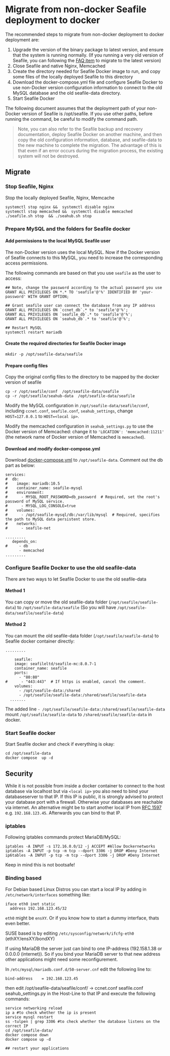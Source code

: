 # Migrate from non-docker Seafile deployment to docker

The recommended steps to migrate from non-docker deployment to docker deployment are:

1. Upgrade the version of the binary package to latest version, and ensure that the system is running normally. (If you running a very old version of Seafile, you can following the [FAQ item](https://cloud.seatable.io/dtable/external-links/7b976c85f504491cbe8e/?tid=0000&vid=0000&row-id=VYQI9DJfRmCv5NggcX4f0Q) to migrate to the latest version)
2. Close Seafile and native Nginx, Memcached
3. Create the directory needed for Seafile Docker image to run, and copy some files of the locally deployed Seafile to this directory
4. Download the docker-compose.yml file and configure Seafile Docker to use non-Docker version configuration information to connect to the old MySQL database and the old seafile-data directory.
5. Start Seafile Docker

The following document assumes that the deployment path of your non-Docker version of Seafile is /opt/seafile. If you use other paths, before running the command, be careful to modify the command path.

> Note, you can also refer to the Seafile backup and recovery documentation, deploy Seafile Docker on another machine, and then copy the old configuration information, database, and seafile-data to the new machine to complete the migration. The advantage of this is that even if an error occurs during the migration process, the existing system will not be destroyed.

## Migrate

### Stop Seafile, Nginx

Stop the locally deployed Seafile, Nginx, Memcache

```
systemctl stop nginx &&  systemctl disable nginx
systemctl stop memcached &&  systemctl disable memcached
./seafile.sh stop  && ./seahub.sh stop
```

### Prepare MySQL and the folders for Seafile docker

#### Add permissions to the local MySQL Seafile user

The non-Docker version uses the local MySQL. Now if the Docker version of Seafile connects to this MySQL, you need to increase the corresponding access permissions.

The following commands are based on that you use `seafile` as the user to access:

```
## Note, change the password according to the actual password you use
GRANT ALL PRIVILEGES ON *.* TO 'seafile'@'%' IDENTIFIED BY 'your-password' WITH GRANT OPTION;

## Grant seafile user can connect the database from any IP address
GRANT ALL PRIVILEGES ON `ccnet_db`.* to 'seafile'@'%';
GRANT ALL PRIVILEGES ON `seafile_db`.* to 'seafile'@'%';
GRANT ALL PRIVILEGES ON `seahub_db`.* to 'seafile'@'%';

## Restart MySQL
systemctl restart mariadb
```

#### Create the required directories for Seafile Docker image

```
mkdir -p /opt/seafile-data/seafile
```

#### Prepare config files

Copy the original config files to the directory to be mapped by the docker version of seafile

```
cp -r /opt/seafile/conf  /opt/seafile-data/seafile
cp -r /opt/seafile/seahub-data  /opt/seafile-data/seafile
```

Modify the MySQL configuration in `/opt/seafile-data/seafile/conf`, including `ccnet.conf`, `seafile.conf`, `seahub_settings`, change `HOST=127.0.0.1` to `HOST=<local ip>`.

Modify the memcached configuration in `seahub_settings.py` to use the Docker version of Memcached: change it to `'LOCATION': 'memcached:11211'` (the network name of Docker version of Memcached is `memcached`).

#### Download and modify docker-compose.yml

Download [docker-compose.yml](https://manual.seafile.com/docker/pro-edition/10.0/docker-compose.yml) to `/opt/seafile-data`. Comment out the db part as below:

```
services:
#  db:
#    image: mariadb:10.5
#    container_name: seafile-mysql
#    environment:
#      - MYSQL_ROOT_PASSWORD=db_password  # Required, set the root's password of MySQL service.
#      - MYSQL_LOG_CONSOLE=true
#    volumes:
#      - /opt/seafile-mysql/db:/var/lib/mysql  # Required, specifies the path to MySQL data persistent store.
#    networks:
#      - seafile-net

.........
   depends_on:
#     - db             
      - memcached
.........
```

### Configure Seafile Docker to use the old seafile-data

There are two ways to let Seafile Docker to use the old seafile-data

#### Method 1

You can copy or move the old seafile-data folder (`/opt/seafile/seafile-data`) to `/opt/seafile-data/seafile` (So you will have `/opt/seafile-data/seafile/seafile-data`)

#### Method 2

You can mount the old seafile-data folder (`/opt/seafile/seafile-data`) to Seafile docker container directly:

```
.........

    seafile:
    image: seafileltd/seafile-mc:8.0.7-1
    container_name: seafile
    ports:
      - "80:80"
#      - "443:443"  # If https is enabled, cancel the comment.
    volumes:
      - /opt/seafile-data:/shared
      - /opt/seafile/seafile-data:/shared/seafile/seafile-data
  .......
```

The added line `- /opt/seafile/seafile-data:/shared/seafile/seafile-data` mount `/opt/seafile/seafile-data` to `/shared/seafile/seafile-data` in docker.

### Start Seafile docker

Start Seafile docker and check if everything is okay:

```
cd /opt/seafile-data
docker compose  up -d
```

## Security
While it is not possible from inside a docker container to connect to the host database via localhost but via `<local ip>` you also need to bind your databaseserver to that IP. If this IP is public, it is strongly advised to protect your database port with a firewall. Otherwise your databases are reachable via internet.
An alternative might be to start another local IP from [RFC 1597](https://tools.ietf.org/html/rfc1597) e.g. `192.168.123.45`. Afterwards you can bind to that IP.

### iptables
Following iptables commands protect MariaDB/MySQL:
```
iptables -A INPUT -s 172.16.0.0/12 -j ACCEPT #Allow Dockernetworks
iptables -A INPUT -p tcp -m tcp --dport 3306 -j DROP #Deny Internet
ip6tables -A INPUT -p tcp -m tcp --dport 3306 -j DROP #Deny Internet
```
Keep in mind this is not bootsafe!

### Binding based
For Debian based Linux Distros you can start a local IP by adding in `/etc/network/interfaces` something like:
```
iface eth0 inet static
  address 192.168.123.45/32
```
`eth0` might be `ensXY`. Or if you know how to start a dummy interface, thats even better.

SUSE based is by editing `/etc/sysconfig/network/ifcfg-eth0` (ethXY/ensXY/bondXY)

If using MariaDB the server just can bind to one IP-address (192.158.1.38 or 0.0.0.0 (internet)). So if you bind your MariaDB server to that new address other applications might need some reconfigurement.

In `/etc/mysql/mariadb.conf.d/50-server.cnf` edit the following line to:
```
bind-address    = 192.168.123.45
```
then edit /opt/seafile-data/seafile/conf/ -> ccnet.conf seafile.conf seahub_settings.py in the Host-Line to that IP and execute the following commands:

```
service networking reload
ip a #to check whether the ip is present
service mysql restart
ss -tulpen | grep 3306 #to check whether the database listens on the correct IP
cd /opt/seafile-data/
docker compose down
docker compose up -d

## restart your applications
```
